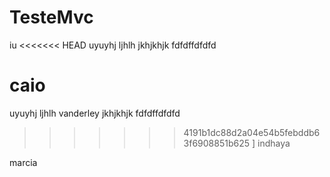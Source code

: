 # TesteMvc
iu
<<<<<<< HEAD
uyuyhj ljhlh jkhjkhjk
fdfdffdfdfd

caio
=======
uyuyhj ljhlh vanderley jkhjkhjk
fdfdffdfdfd
>>>>>>> 4191b1dc88d2a04e54b5febddb63f6908851b625
]
indhaya





marcia
